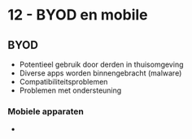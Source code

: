 # 12 - BYOD en mobile
## BYOD
- Potentieel gebruik door derden in thuisomgeving
- Diverse apps worden binnengebracht (malware)
- Compatibiliteitsproblemen
- Problemen met ondersteuning

### Mobiele apparaten
- 
<!--stackedit_data:
eyJoaXN0b3J5IjpbLTE2MDgxNTEzODksMTY3NTU2NTM1Miw3OT
A2OTExNTBdfQ==
-->